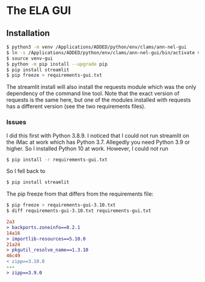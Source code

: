 # The ELA GUI



## Installation

```bash
$ python3 -m venv /Applications/ADDED/python/env/clams/ann-nel-gui
$ ln -s /Applications/ADDED/python/env/clams/ann-nel-gui/bin/activate venv-gui
$ source venv-gui
$ python -m pip install --upgrade pip
$ pip install streamlit
$ pip freeze > requirements-gui.txt
```

The streamlit install will also install the requests module which was the only dependency of the command line tool. Note that the exact version of requests is the same here, but one of the modules installed with requests has a different version (see the two requirements files).

### Issues

I did this first with Python 3.8.9. I noticed that I could not run streamlit on the iMac at work which has Python 3.7. Allegedly you need Python 3.9 or higher. So I installed Python 10 at work. However, I could not run

```bash
$ pip install -r requirements-gui.txt
```

So I fell back to

```bash
$ pip install streamlit
```

The pip freeze from that differs from the requirements file:

```bash
$ pip freeze > requirements-gui-3.10.txt
$ diff requirements-gui-3.10.txt requirements-gui.txt
```

```diff
2a3
> backports.zoneinfo==0.2.1
14a16
> importlib-resources==5.10.0
21a24
> pkgutil_resolve_name==1.3.10
46c49
< zipp==3.10.0
---
> zipp==3.9.0
```

